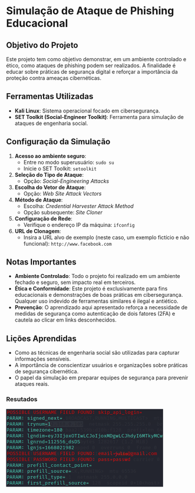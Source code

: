 # Simulação de Ataque de Phishing Educacional

## Objetivo do Projeto
Este projeto tem como objetivo demonstrar, em um ambiente controlado e ético, como ataques de phishing podem ser realizados. A finalidade é educar sobre práticas de segurança digital e reforçar a importância da proteção contra ameaças cibernéticas.

## Ferramentas Utilizadas
- **Kali Linux**: Sistema operacional focado em cibersegurança.
- **SET Toolkit (Social-Engineer Toolkit)**: Ferramenta para simulação de ataques de engenharia social.

## Configuração da Simulação
1. **Acesso ao ambiente seguro**: 
   - Entre no modo superusuário: `sudo su`
   - Inicie o SET Toolkit: `setoolkit`
2. **Seleção do Tipo de Ataque**:
   - Opção: *Social-Engineering Attacks*
3. **Escolha do Vetor de Ataque**:
   - Opção: *Web Site Attack Vectors*
4. **Método de Ataque**:
   - Escolha: *Credential Harvester Attack Method*
   - Opção subsequente: *Site Cloner*
5. **Configuração de Rede**:
   - Verifique o endereço IP da máquina: `ifconfig`
6. **URL de Clonagem**:
   - Insira a URL alvo de exemplo (neste caso, um exemplo fictício e não funcional): `http://www.facebook.com`

## Notas Importantes
- **Ambiente Controlado**: Todo o projeto foi realizado em um ambiente fechado e seguro, sem impacto real em terceiros.
- **Ética e Conformidade**: Este projeto é exclusivamente para fins educacionais e demonstrações de boas práticas em cibersegurança. Qualquer uso indevido de ferramentas similares é ilegal e antiético.
- **Prevenção**: O aprendizado aqui apresentado reforça a necessidade de medidas de segurança como autenticação de dois fatores (2FA) e cautela ao clicar em links desconhecidos.

## Lições Aprendidas
- Como as técnicas de engenharia social são utilizadas para capturar informações sensíveis.
- A importância de conscientizar usuários e organizações sobre práticas de segurança cibernética.
- O papel da simulação em preparar equipes de segurança para prevenir ataques reais.


### Resutados

![Imagem do projeto](passwd..png)

